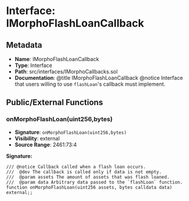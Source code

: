# Interface: IMorphoFlashLoanCallback

## Metadata

- **Name**: IMorphoFlashLoanCallback
- **Type**: Interface
- **Path**: src/interfaces/IMorphoCallbacks.sol
- **Documentation**: @title IMorphoFlashLoanCallback
   @notice Interface that users willing to use `flashLoan`'s callback must implement.

## Public/External Functions

### onMorphoFlashLoan(uint256,bytes)

- **Signature**: `onMorphoFlashLoan(uint256,bytes)`
- **Visibility**: external
- **Source Range**: 2461:73:4

**Signature:**
```solidity
/// @notice Callback called when a flash loan occurs.
///  @dev The callback is called only if data is not empty.
///  @param assets The amount of assets that was flash loaned.
///  @param data Arbitrary data passed to the `flashLoan` function.
function onMorphoFlashLoan(uint256 assets, bytes calldata data) external;;
```
